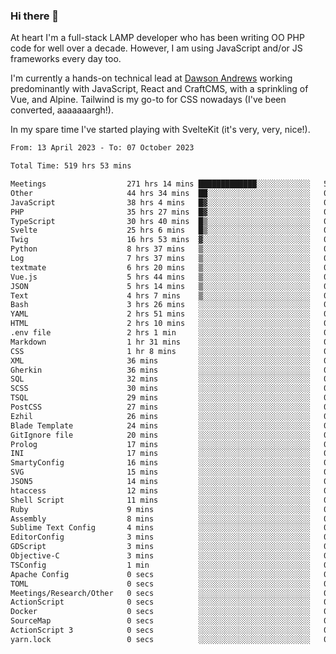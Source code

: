 ### Hi there 👋

<!--
**JamesNock/JamesNock** is a ✨ _special_ ✨ repository because its `README.md` (this file) appears on your GitHub profile.

Here are some ideas to get you started:

- 🔭 I’m currently working on ...
- 🌱 I’m currently learning ...
- 👯 I’m looking to collaborate on ...
- 🤔 I’m looking for help with ...
- 💬 Ask me about ...
- 📫 How to reach me: ...
- 😄 Pronouns: ...
- ⚡ Fun fact: ...
-->
At heart I'm a full-stack LAMP developer who has been writing OO PHP code for well over a decade. However, I am using JavaScript and/or JS frameworks every day too.

I'm currently a hands-on technical lead at [Dawson Andrews](https://www.dawsonandrews.com/) working predominantly with JavaScript, React and CraftCMS, with a sprinkling of Vue, and Alpine. Tailwind is my go-to for CSS nowadays (I've been converted, aaaaaaargh!).

In my spare time I've started playing with SvelteKit (it's very, very, nice!).

<!--START_SECTION:waka-->

```txt
From: 13 April 2023 - To: 07 October 2023

Total Time: 519 hrs 53 mins

Meetings                  271 hrs 14 mins █████████████░░░░░░░░░░░░   52.20 %
Other                     44 hrs 34 mins  ██░░░░░░░░░░░░░░░░░░░░░░░   08.58 %
JavaScript                38 hrs 4 mins   █▓░░░░░░░░░░░░░░░░░░░░░░░   07.33 %
PHP                       35 hrs 27 mins  █▓░░░░░░░░░░░░░░░░░░░░░░░   06.82 %
TypeScript                30 hrs 40 mins  █▒░░░░░░░░░░░░░░░░░░░░░░░   05.90 %
Svelte                    25 hrs 6 mins   █▒░░░░░░░░░░░░░░░░░░░░░░░   04.83 %
Twig                      16 hrs 53 mins  ▓░░░░░░░░░░░░░░░░░░░░░░░░   03.25 %
Python                    8 hrs 37 mins   ▒░░░░░░░░░░░░░░░░░░░░░░░░   01.66 %
Log                       7 hrs 37 mins   ▒░░░░░░░░░░░░░░░░░░░░░░░░   01.47 %
textmate                  6 hrs 20 mins   ▒░░░░░░░░░░░░░░░░░░░░░░░░   01.22 %
Vue.js                    5 hrs 44 mins   ▒░░░░░░░░░░░░░░░░░░░░░░░░   01.11 %
JSON                      5 hrs 14 mins   ▒░░░░░░░░░░░░░░░░░░░░░░░░   01.01 %
Text                      4 hrs 7 mins    ▒░░░░░░░░░░░░░░░░░░░░░░░░   00.79 %
Bash                      3 hrs 26 mins   ░░░░░░░░░░░░░░░░░░░░░░░░░   00.66 %
YAML                      2 hrs 51 mins   ░░░░░░░░░░░░░░░░░░░░░░░░░   00.55 %
HTML                      2 hrs 10 mins   ░░░░░░░░░░░░░░░░░░░░░░░░░   00.42 %
.env file                 2 hrs 1 min     ░░░░░░░░░░░░░░░░░░░░░░░░░   00.39 %
Markdown                  1 hr 31 mins    ░░░░░░░░░░░░░░░░░░░░░░░░░   00.30 %
CSS                       1 hr 8 mins     ░░░░░░░░░░░░░░░░░░░░░░░░░   00.22 %
XML                       36 mins         ░░░░░░░░░░░░░░░░░░░░░░░░░   00.12 %
Gherkin                   36 mins         ░░░░░░░░░░░░░░░░░░░░░░░░░   00.12 %
SQL                       32 mins         ░░░░░░░░░░░░░░░░░░░░░░░░░   00.10 %
SCSS                      30 mins         ░░░░░░░░░░░░░░░░░░░░░░░░░   00.10 %
TSQL                      29 mins         ░░░░░░░░░░░░░░░░░░░░░░░░░   00.10 %
PostCSS                   27 mins         ░░░░░░░░░░░░░░░░░░░░░░░░░   00.09 %
Ezhil                     26 mins         ░░░░░░░░░░░░░░░░░░░░░░░░░   00.08 %
Blade Template            24 mins         ░░░░░░░░░░░░░░░░░░░░░░░░░   00.08 %
GitIgnore file            20 mins         ░░░░░░░░░░░░░░░░░░░░░░░░░   00.07 %
Prolog                    17 mins         ░░░░░░░░░░░░░░░░░░░░░░░░░   00.06 %
INI                       17 mins         ░░░░░░░░░░░░░░░░░░░░░░░░░   00.05 %
SmartyConfig              16 mins         ░░░░░░░░░░░░░░░░░░░░░░░░░   00.05 %
SVG                       15 mins         ░░░░░░░░░░░░░░░░░░░░░░░░░   00.05 %
JSON5                     14 mins         ░░░░░░░░░░░░░░░░░░░░░░░░░   00.05 %
htaccess                  12 mins         ░░░░░░░░░░░░░░░░░░░░░░░░░   00.04 %
Shell Script              11 mins         ░░░░░░░░░░░░░░░░░░░░░░░░░   00.04 %
Ruby                      9 mins          ░░░░░░░░░░░░░░░░░░░░░░░░░   00.03 %
Assembly                  8 mins          ░░░░░░░░░░░░░░░░░░░░░░░░░   00.03 %
Sublime Text Config       4 mins          ░░░░░░░░░░░░░░░░░░░░░░░░░   00.01 %
EditorConfig              3 mins          ░░░░░░░░░░░░░░░░░░░░░░░░░   00.01 %
GDScript                  3 mins          ░░░░░░░░░░░░░░░░░░░░░░░░░   00.01 %
Objective-C               3 mins          ░░░░░░░░░░░░░░░░░░░░░░░░░   00.01 %
TSConfig                  1 min           ░░░░░░░░░░░░░░░░░░░░░░░░░   00.00 %
Apache Config             0 secs          ░░░░░░░░░░░░░░░░░░░░░░░░░   00.00 %
TOML                      0 secs          ░░░░░░░░░░░░░░░░░░░░░░░░░   00.00 %
Meetings/Research/Other   0 secs          ░░░░░░░░░░░░░░░░░░░░░░░░░   00.00 %
ActionScript              0 secs          ░░░░░░░░░░░░░░░░░░░░░░░░░   00.00 %
Docker                    0 secs          ░░░░░░░░░░░░░░░░░░░░░░░░░   00.00 %
SourceMap                 0 secs          ░░░░░░░░░░░░░░░░░░░░░░░░░   00.00 %
ActionScript 3            0 secs          ░░░░░░░░░░░░░░░░░░░░░░░░░   00.00 %
yarn.lock                 0 secs          ░░░░░░░░░░░░░░░░░░░░░░░░░   00.00 %
```

<!--END_SECTION:waka-->
